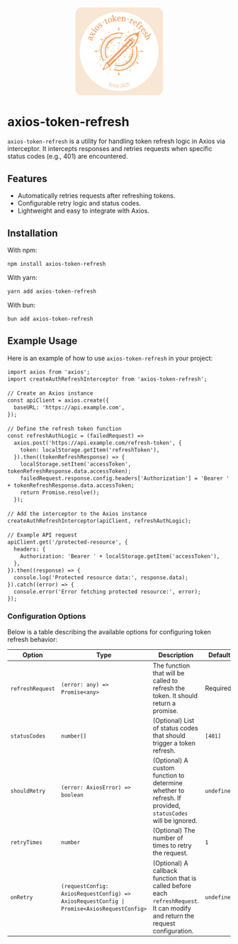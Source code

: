 <p align="center">
  <img src="./assets/logo.png" alt="axios-token-refresh Logo" width="200" />
</p>

# axios-token-refresh

`axios-token-refresh` is a utility for handling token refresh logic in Axios via interceptor. It intercepts responses and retries requests when specific status codes (e.g., 401) are encountered.

## Features

- Automatically retries requests after refreshing tokens.
- Configurable retry logic and status codes.
- Lightweight and easy to integrate with Axios.

## Installation

With npm:
```bash
npm install axios-token-refresh
```

With yarn:
```bash
yarn add axios-token-refresh
```

With bun:
```bash
bun add axios-token-refresh
```

## Example Usage

Here is an example of how to use `axios-token-refresh` in your project:

```tsx
import axios from 'axios';
import createAuthRefreshInterceptor from 'axios-token-refresh';

// Create an Axios instance
const apiClient = axios.create({
  baseURL: 'https://api.example.com',
});

// Define the refresh token function
const refreshAuthLogic = (failedRequest) =>
  axios.post('https://api.example.com/refresh-token', {
    token: localStorage.getItem('refreshToken'),
  }).then((tokenRefreshResponse) => {
    localStorage.setItem('accessToken', tokenRefreshResponse.data.accessToken);
    failedRequest.response.config.headers['Authorization'] = 'Bearer ' + tokenRefreshResponse.data.accessToken;
    return Promise.resolve();
  });

// Add the interceptor to the Axios instance
createAuthRefreshInterceptor(apiClient, refreshAuthLogic);

// Example API request
apiClient.get('/protected-resource', {
  headers: {
    Authorization: 'Bearer ' + localStorage.getItem('accessToken'),
  },
}).then((response) => {
  console.log('Protected resource data:', response.data);
}).catch((error) => {
  console.error('Error fetching protected resource:', error);
});
```

### Configuration Options

Below is a table describing the available options for configuring token refresh behavior:

| Option          | Type                          | Description                                                                                     | Default   |
|------------------|-------------------------------|-------------------------------------------------------------------------------------------------|-----------|
| `refreshRequest` | `(error: any) => Promise<any>`| The function that will be called to refresh the token. It should return a promise.              | Required  |
| `statusCodes`    | `number[]`                   | (Optional) List of status codes that should trigger a token refresh.                           | `[401]`   |
| `shouldRetry`    | `(error: AxiosError) => boolean` | (Optional) A custom function to determine whether to refresh. If provided, `statusCodes` will be ignored. | `undefined` |
| `retryTimes`     | `number`                     | (Optional) The number of times to retry the request.                                            | `1`       |
| `onRetry`        | `(requestConfig: AxiosRequestConfig) => AxiosRequestConfig \| Promise<AxiosRequestConfig>` | (Optional) A callback function that is called before each `refreshRequest`. It can modify and return the request configuration. | `undefined` |